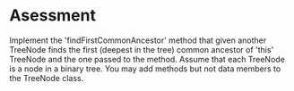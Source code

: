 # Asessment
Implement the 'findFirstCommonAncestor' method that given another TreeNode finds the first (deepest in the tree) common ancestor of 'this' TreeNode and the one passed to the method. Assume that each TreeNode is a node in a binary tree. You may add methods but not data members to the TreeNode class.